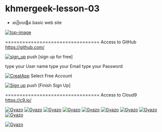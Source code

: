 # khmergeek-lesson-03

 - របៀបបង្កើត basic web site

[![top-image](https://i.gyazo.com/1ef3bdb97ea3b81dd9cc74d98485f325.gif)](https://gyazo.com/1ef3bdb97ea3b81dd9cc74d98485f325)

=================================
Access to  GitHub
https://github.com/


[![sign_up](https://i.gyazo.com/fcbc0598296a3f0d85ce810e5847fed8.png)](https://gyazo.com/fcbc0598296a3f0d85ce810e5847fed8)
push [sign up for free]

type your User name
type your Email
type your Password

[![CreatApp](https://i.gyazo.com/577fb3fbc6870eecb8b1a9d89561f44b.png)](https://gyazo.com/577fb3fbc6870eecb8b1a9d89561f44b)
Select Free Account

[![Sign up](https://i.gyazo.com/88c900a681f288bbcf4e75a01058a8c2.png)](https://gyazo.com/88c900a681f288bbcf4e75a01058a8c2)
push [Finish Sign Up]

=================================
Access to Cloud9
https://c9.io/

[![Gyazo](https://i.gyazo.com/40bc5180e72951edc224cb7f23582ee3.png)](https://gyazo.com/40bc5180e72951edc224cb7f23582ee3)
[![Gyazo](https://i.gyazo.com/b7f87c1fdf3c6d17aad347f585131461.png)](https://gyazo.com/b7f87c1fdf3c6d17aad347f585131461)
[![Gyazo](https://i.gyazo.com/bba2154ab9bb9d4801291048c212e6dc.png)](https://gyazo.com/bba2154ab9bb9d4801291048c212e6dc)
[![Gyazo](https://i.gyazo.com/ab45827bdf36fc2f1b36af20ddbc6ade.png)](https://gyazo.com/ab45827bdf36fc2f1b36af20ddbc6ade)
[![Gyazo](https://i.gyazo.com/74818b244b288658ce934c1973e4a76f.png)](https://gyazo.com/74818b244b288658ce934c1973e4a76f)
[![Gyazo](https://i.gyazo.com/d562bbf34891251e8368225ed9d81698.png)](https://gyazo.com/d562bbf34891251e8368225ed9d81698)
[![Gyazo](https://i.gyazo.com/36bd50e39671e7b8cc815045821f8198.png)](https://gyazo.com/36bd50e39671e7b8cc815045821f8198)
[![Gyazo](https://i.gyazo.com/0ec68aadd22d0a1ad11c2b86bdf115a6.png)](https://gyazo.com/0ec68aadd22d0a1ad11c2b86bdf115a6)
[![Gyazo](https://i.gyazo.com/e1011e472e8655564912366cd383d087.png)](https://gyazo.com/e1011e472e8655564912366cd383d087)

[![Gyazo](https://i.gyazo.com/ef999f3a709a34443ab9fc92759aea6d.png)](https://gyazo.com/ef999f3a709a34443ab9fc92759aea6d)
